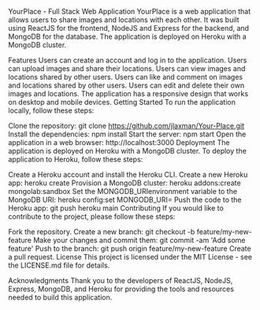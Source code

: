 YourPlace - Full Stack Web Application
YourPlace is a web application that allows users to share images and locations with each other. It was built using ReactJS for the frontend, NodeJS and Express for the backend, and MongoDB for the database. The application is deployed on Heroku with a MongoDB cluster.

Features
Users can create an account and log in to the application.
Users can upload images and share their locations.
Users can view images and locations shared by other users.
Users can like and comment on images and locations shared by other users.
Users can edit and delete their own images and locations.
The application has a responsive design that works on desktop and mobile devices.
Getting Started
To run the application locally, follow these steps:

Clone the repository: git clone https://github.com/jlaxman/Your-Place.git
Install the dependencies: npm install
Start the server: npm start
Open the application in a web browser: http://localhost:3000
Deployment
The application is deployed on Heroku with a MongoDB cluster. To deploy the application to Heroku, follow these steps:

Create a Heroku account and install the Heroku CLI.
Create a new Heroku app: heroku create
Provision a MongoDB cluster: heroku addons:create mongolab:sandbox
Set the MONGODB_URIenvironment variable to the MongoDB URI: heroku config:set MONGODB_URI=<your-mongodb-uri>
Push the code to the Heroku app: git push heroku main
Contributing
If you would like to contribute to the project, please follow these steps:

Fork the repository.
Create a new branch: git checkout -b feature/my-new-feature
Make your changes and commit them: git commit -am 'Add some feature'
Push to the branch: git push origin feature/my-new-feature
Create a pull request.
License
This project is licensed under the MIT License - see the LICENSE.md file for details.

Acknowledgments
Thank you to the developers of ReactJS, NodeJS, Express, MongoDB, and Heroku for providing the tools and resources needed to build this application.
